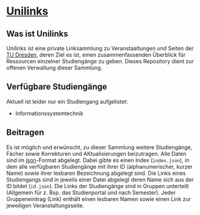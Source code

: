 # [Unilinks](http://jkliemann.de/unilinks.html)

## Was ist Unilinks

Unilinks ist eine private Linksammlung zu Veranstaaltungen und Seiten der [TU Dresden](https://tu-dresden.de/), deren Ziel es ist, einen zusammenfassenden Überblick für Ressourcen einzelner Studiengänge zu geben. Dieses Repository dient zur offenen Verwaltung dieser Sammlung.

## Verfügbare Studiengänge

Aktuell ist leider nur ein Studiengang aufgelistet:
* Informationssystemtechnik

## Beitragen

Es ist möglich und erwünscht, zu dieser Sammlung weitere Studiengänge, Fächer sowie Korrekturen und AKtualisierungen beizutragen. Alle Daten sind im [json](https://de.wikipedia.org/wiki/JavaScript_Object_Notation)-Format abgelegt.
Dabei gibte es einen Index (`index.json`), in dem alle verfügbaren Studiengänge mit ihrer ID (alphanumerischer, kurzer Name) sowie ihrer lesbaren Bezeichnung abgelegt sind.
Die Links eines Studiengangs sind in jeweils einer Datei abgelegt deren Name sich aus der ID bildet (`id.json`).
Die Links der Studiengänge sind in Gruppen unterteilt (Allgemein für z. Bsp. das Studienportal und nach Semester).
Jeder Gruppeneintrag (Link) enthält einen lesbaren Namen sowie einen Link zur jeweiligen Veranstaltungsseite.
